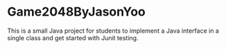# Game2048ByJasonYoo

 This is a small Java project for students to implement a Java interface in a single class and get started with Junit testing.
